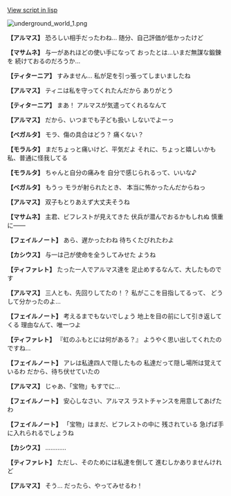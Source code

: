 [View script in lisp](../scripts/101304031.txt)

![underground_world_1.png](../images/backgrounds/underground_world_1.png)

**【アルマス】**
恐ろしい相手だったわね…
随分、自己評価が低かったけど

**【マサムネ】**
与一があれほどの使い手になって
おったとは…いまだ無謀な鍛錬を
続けておるのだろうか…

**【ティターニア】**
すみません…
私が足を引っ張ってしまいましたね

**【アルマス】**
ティニは私を守ってくれたんだから
ありがとう

**【ティターニア】**
まあ！
アルマスが気遣ってくれるなんて

**【アルマス】**
だから、いつまでも子ども扱い
しないでよーっ

**【ベガルタ】**
モラ、傷の具合はどう？
痛くない？

**【モラルタ】**
まだちょっと痛いけど、平気だよ
それに、ちょっと嬉しいかも
私、普通に怪我してる

**【モラルタ】**
ちゃんと自分の痛みを
自分で感じられるって、いいな♪

**【ベガルタ】**
もうっ
モラが射られたとき、
本当に怖かったんだからねっ

**【アルマス】**
双子もとりあえず大丈夫そうね

**【マサムネ】**
主君、ビフレストが見えてきた
伏兵が潜んでおるかもしれぬ
慎重に――

**【フェイルノート】**
あら、遅かったわね
待ちくたびれたわよ

**【カシウス】**
与一は己が使命を全うしてみせた
ようね

**【ティファレト】**
たった一人でアルマス達を
足止めするなんて、大したものです

**【アルマス】**
三人とも、先回りしてたの！？
私がここを目指してるって、
どうして分かったのよ…

**【フェイルノート】**
考えるまでもないでしょう
地上を目の前にして引き返してくる
理由なんて、唯一つよ

**【ティファレト】**
『虹のふもとには何がある？』
ようやく思い出してくれたのですね…

**【フェイルノート】**
アレは私達四人で隠したもの
私達だって隠し場所は覚えているわ
だから、待ち伏せていたの

**【アルマス】**
じゃあ、「宝物」もすでに…

**【フェイルノート】**
安心しなさい、アルマス
ラストチャンスを用意してあげたわ

**【フェイルノート】**
「宝物」はまだ、ビフレストの中に
残されている
急げば手に入れられるでしょうね

**【カシウス】**
…………

**【ティファレト】**
ただし、そのためには私達を倒して
進むしかありませんけれど

**【アルマス】**
そう…
だったら、やってみせるわ！
